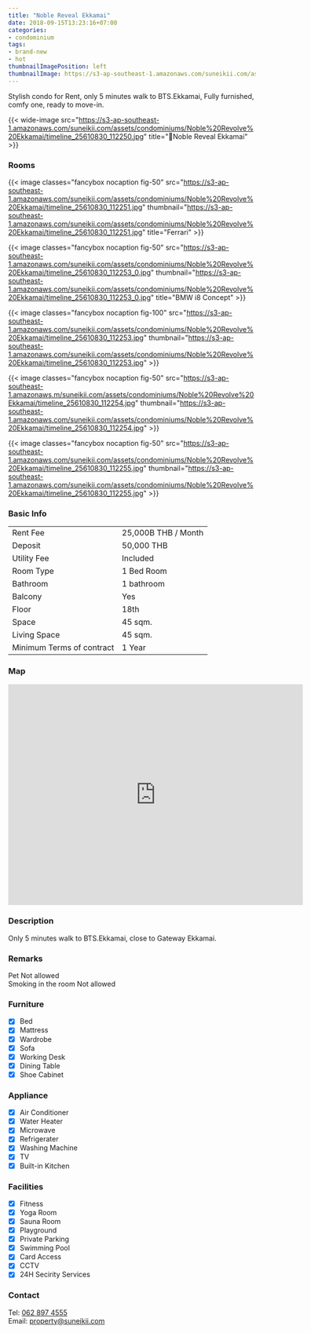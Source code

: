 ```yaml
---
title: "Noble Reveal Ekkamai"
date: 2018-09-15T13:23:16+07:00
categories:
- condominium
tags:
- brand-new
- hot
thumbnailImagePosition: left
thumbnailImage: https://s3-ap-southeast-1.amazonaws.com/suneikii.com/assets/condominiums/Noble%20Revolve%20Ekkamai/timeline_25610830_112250.jpg
---
```


Stylish condo for Rent, only 5 minutes walk to BTS.Ekkamai, Fully furnished, comfy one, ready to move-in.
<!--more-->

<p></p>

{{< wide-image src="https://s3-ap-southeast-1.amazonaws.com/suneikii.com/assets/condominiums/Noble%20Revolve%20Ekkamai/timeline_25610830_112250.jpg" title="Noble Reveal Ekkamai" >}}

### Rooms

<p></p>

{{< image classes="fancybox nocaption fig-50" src="https://s3-ap-southeast-1.amazonaws.com/suneikii.com/assets/condominiums/Noble%20Revolve%20Ekkamai/timeline_25610830_112251.jpg" thumbnail="https://s3-ap-southeast-1.amazonaws.com/suneikii.com/assets/condominiums/Noble%20Revolve%20Ekkamai/timeline_25610830_112251.jpg" title="Ferrari" >}}

{{< image classes="fancybox nocaption fig-50" src="https://s3-ap-southeast-1.amazonaws.com/suneikii.com/assets/condominiums/Noble%20Revolve%20Ekkamai/timeline_25610830_112253_0.jpg" thumbnail="https://s3-ap-southeast-1.amazonaws.com/suneikii.com/assets/condominiums/Noble%20Revolve%20Ekkamai/timeline_25610830_112253_0.jpg" title="BMW i8 Concept" >}}

{{< image classes="fancybox nocaption fig-100" src="https://s3-ap-southeast-1.amazonaws.com/suneikii.com/assets/condominiums/Noble%20Revolve%20Ekkamai/timeline_25610830_112253.jpg" thumbnail="https://s3-ap-southeast-1.amazonaws.com/suneikii.com/assets/condominiums/Noble%20Revolve%20Ekkamai/timeline_25610830_112253.jpg" >}}

{{< image classes="fancybox nocaption fig-50" src="https://s3-ap-southeast-1.amazonaws.m/suneikii.com/assets/condominiums/Noble%20Revolve%20Ekkamai/timeline_25610830_112254.jpg" thumbnail="https://s3-ap-southeast-1.amazonaws.com/suneikii.com/assets/condominiums/Noble%20Revolve%20Ekkamai/timeline_25610830_112254.jpg" >}}

{{< image classes="fancybox nocaption fig-50" src="https://s3-ap-southeast-1.amazonaws.com/suneikii.com/assets/condominiums/Noble%20Revolve%20Ekkamai/timeline_25610830_112255.jpg" thumbnail="https://s3-ap-southeast-1.amazonaws.com/suneikii.com/assets/condominiums/Noble%20Revolve%20Ekkamai/timeline_25610830_112255.jpg" >}}
<p></p>

### Basic Info

|  |  |
|----------|------------|
| Rent Fee | 25,000B THB / Month |
| Deposit  | 50,000 THB |
| Utility Fee |Included |
| Room Type | 1 Bed Room |
| Bathroom | 1 bathroom |
| Balcony | Yes |
| Floor | 18th |
| Space | 45 sqm. |
| Living Space | 45 sqm. |
| Minimum Terms of contract<br> | 1 Year |


<p></p>

### Map

<p></p>

<iframe width="600" height="450" frameborder="0" style="border:0" src="https://www.google.com/maps/embed/v1/place?q=noble%20revolve%20ekkamai&key=AIzaSyDdueX_zbg1XGbwPCLZqpc_trVmgbaPs1I" allowfullscreen></iframe>
<p></p>

### Description

<p></p>

Only 5 minutes walk to BTS.Ekkamai, close to Gateway Ekkamai.

### Remarks

<p></p>

Pet Not allowed  
Smoking in the room Not allowed


### Furniture

- [x] Bed
- [x] Mattress
- [x] Wardrobe
- [x] Sofa
- [x] Working Desk
- [x] Dining Table
- [x] Shoe Cabinet

### Appliance

- [x] Air Conditioner
- [x] Water Heater
- [x] Microwave
- [x] Refrigerater
- [x] Washing Machine
- [x] TV
- [x] Built-in Kitchen

### Facilities

- [x] Fitness
- [x] Yoga Room
- [x] Sauna Room
- [x] Playground
- [x] Private Parking
- [x] Swimming Pool
- [x] Card Access
- [x] CCTV
- [x] 24H Secirity Services

### Contact

Tel: <a href="tel:062 897 4555">062 897 4555</a><br>
Email: <a href="mailto:property@suneikii.com">property@suneikii.com</a>